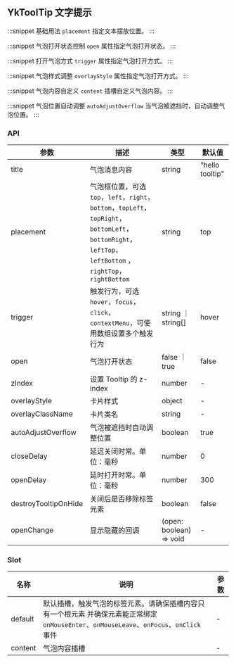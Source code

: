 ## YkToolTip 文字提示

:::snippet
基础用法
`placement` 指定文本摆放位置。
<TooltipDefault/>
:::

:::snippet
气泡打开状态控制
`open` 属性指定气泡打开状态。
<TooltipOpen/>
:::

:::snippet
打开气泡方式
`trigger` 属性指定气泡打开方式。
<TooltipTrigger/>
:::

:::snippet
气泡样式调整
`overlayStyle` 属性指定气泡打开方式。
<TooltipStyle/>
:::

:::snippet
气泡内容自定义
`content` 插槽自定义气泡内容。
<TooltipSlot/>
:::

:::snippet
气泡位置自动调整
`autoAdjustOverflow` 当气泡被遮挡时，自动调整气泡位置。
<TooltipPosition/>
:::

### API

| 参数                 | 描述                                                                                                                                                       | 类型                    | 默认值          |
| -------------------- | ---------------------------------------------------------------------------------------------------------------------------------------------------------- | ----------------------- | --------------- |
| title                | 气泡消息内容                                                                                                                                               | string                  | "hello tooltip" |
| placement            | 气泡框位置，可选 `top`，`left`，`right`，`bottom`，`topLeft`，`topRight`，`bottomLeft`，`bottomRight`，`leftTop`，`leftBottom` ，`rightTop`，`rightBottom` | string                  | top             |
| trigger              | 触发行为，可选 `hover`，`focus`，`click`，`contextMenu`，可使用数组设置多个触发行为                                                                        | string ｜ string[]      | hover           |
| open                 | 气泡打开状态                                                                                                                                               | false ｜ true           | false           |
| zIndex               | 设置 Tooltip 的 z-index                                                                                                                                    | number                  | -               |
| overlayStyle         | 卡片样式                                                                                                                                                   | object                  | -               |
| overlayClassName     | 卡片类名                                                                                                                                                   | string                  | -               |
| autoAdjustOverflow   | 气泡被遮挡时自动调整位置                                                                                                                                   | boolean                 | true            |
| closeDelay           | 延迟关闭时常。单位：毫秒                                                                                                                                   | number                  | 0               |
| openDelay            | 延时打开时常。单位：毫秒                                                                                                                                   | number                  | 300             |
| destroyTooltipOnHide | 关闭后是否移除标签元素                                                                                                                                     | boolean                 | false           |
| openChange           | 显示隐藏的回调                                                                                                                                             | (open: boolean) => void | -               |

### Slot

| 名称    | 说明                                                                                                                                      | 参数 |
| ------- | ----------------------------------------------------------------------------------------------------------------------------------------- | ---- |
| default | 默认插槽，触发气泡的标签元素。请确保插槽内容只有一个根元素 并确保元素能正常绑定 `onMouseEnter`、`onMouseLeave`、`onFocus`、`onClick` 事件 | -    |
| content | 气泡内容插槽                                                                                                                              | -    |
